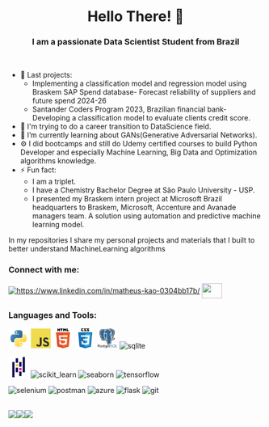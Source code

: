 <h1 align="center" >Hello There! 👋</h1>

<h3 align="center"> I am a passionate Data Scientist Student from Brazil</h3>                

<br>

- 🔭 Last projects:
  - Implementing a classification model and regression model using Braskem SAP Spend database- Forecast reliability of suppliers and future spend 2024-26
  - Santander Coders Program 2023, Brazilian financial bank- Developing a classification model to evaluate clients credit score.
- 🔎 I'm trying to do a career transition to DataScience field.
- 🌱 I’m currently learning about GANs(Generative Adversarial Networks).
- ⚙️ I did bootcamps and still do Udemy certified courses to build Python Developer and especially Machine Learning, Big Data and Optimization algorithms knowledge.
- ⚡ Fun fact: 
  - I am a triplet.
  - I have a Chemistry Bachelor Degree at São Paulo University - USP.
  - I presented my Braskem intern project at Microsoft Brazil headquarters to Braskem, Microsoft, Accenture and Avanade managers team. A solution using automation and predictive machine learning model.
 
In my repositories I share my personal projects and materials that I built to better understand MachineLearning algorithms


  

<h3 align="left">Connect with me:</h3>
<p align="left">
<a href="https://www.linkedin.com/in/matheus-kao-0304bb17b/" target="blank"><img align="center" src="https://raw.githubusercontent.com/rahuldkjain/github-profile-readme-generator/master/src/images/icons/Social/linked-in-alt.svg" alt="https://www.linkedin.com/in/matheus-kao-0304bb17b/" height="30" width="40" /></a>
<a href="https://mail.google.com/mail/u/0/#inbox?compose=CllgCJNstnksGnHzvQdgzwrqZksnrnNRlDqWGCrXnvRwlkdSzTpzFbjfNTTcJVWMGjQDQGPPpfg"><img align='center' src="https://www.vectorlogo.zone/logos/gmail/gmail-icon.svg" height='30' width='40'/><a/>
</p>

<h3 align="left">Languages and Tools:</h3>
<p align="left">  
  <a > <img src="https://raw.githubusercontent.com/devicons/devicon/master/icons/python/python-original.svg" alt="python" width="40" height="40"/> </a> 
  <a > <img src="https://raw.githubusercontent.com/devicons/devicon/master/icons/javascript/javascript-original.svg" alt="javascript" width="40" height="40"/> </a> 
  <a> <img src="https://raw.githubusercontent.com/devicons/devicon/master/icons/html5/html5-original-wordmark.svg" alt="html5" width="40" height="40"/> </a> 
  <a> <img src="https://raw.githubusercontent.com/devicons/devicon/master/icons/css3/css3-original-wordmark.svg" alt="css3" width="40" height="40"/> </a> 
  <a> <img src="https://raw.githubusercontent.com/devicons/devicon/master/icons/postgresql/postgresql-original-wordmark.svg" alt="postgresql" width="40" height="40"/> </a> 
  <a> <img src="https://www.vectorlogo.zone/logos/sqlite/sqlite-icon.svg" alt="sqlite" width="40" height="40"/> </a> 
<br>
<p
  <a > <img src="https://raw.githubusercontent.com/devicons/devicon/2ae2a900d2f041da66e950e4d48052658d850630/icons/pandas/pandas-original.svg" alt="pandas" width="40" height="40"/> </a> 
  <a > <img src="https://upload.wikimedia.org/wikipedia/commons/0/05/Scikit_learn_logo_small.svg" alt="scikit_learn" width="40" height="40"/> </a> 
  <a > <img src="https://seaborn.pydata.org/_images/logo-mark-lightbg.svg" alt="seaborn" width="40" height="40"/> </a>  </a> 
  <a > <img src="https://www.vectorlogo.zone/logos/tensorflow/tensorflow-icon.svg" alt="tensorflow" width="40" height="40"/> </a> </p>
  
  
  <a > <img src="https://raw.githubusercontent.com/detain/svg-logos/780f25886640cef088af994181646db2f6b1a3f8/svg/selenium-logo.svg" alt="selenium" width="40" height="40"/> </a>
  <a > <img src="https://www.vectorlogo.zone/logos/getpostman/getpostman-icon.svg" alt="postman" width="40" height="40"/> </a> 
  <a > <img src="https://www.vectorlogo.zone/logos/microsoft_azure/microsoft_azure-icon.svg" alt="azure" width="40" height="40"/> </a>
  <a > <img src="https://www.vectorlogo.zone/logos/pocoo_flask/pocoo_flask-icon.svg" alt="flask" width="40" height="40"/> </a>
  <a> <img src="https://www.vectorlogo.zone/logos/git-scm/git-scm-icon.svg" alt="git" width="40" height="40"/> </a>
  
 
</p>
<br>
<div style='display: inline_block">
<img src='https://img.shields.io/badge/Power%20BI-F2C811.svg?style=for-the-badge&logo=Power-BI&logoColor=black'/><img src='https://img.shields.io/badge/Power%20Apps-742774.svg?style=for-the-badge&logo=Power-Apps&logoColor=white'/><img src='https://img.shields.io/badge/Power%20Automate-0066FF.svg?style=for-the-badge&logo=Power-Automate&logoColor=white'/><img src='https://img.shields.io/badge/Power%20BI-F2C811.svg?style=for-the-badge&logo=Power-BI&logoColor=black'/>
</div>


